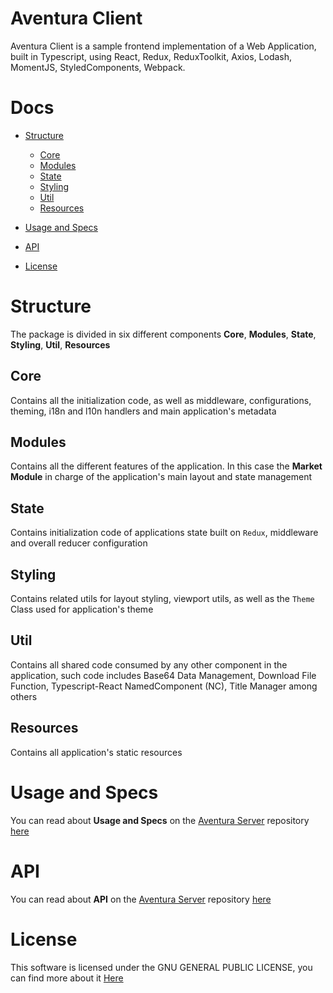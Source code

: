 # Aventura Client

Aventura Client is a sample frontend implementation of a Web Application, built in Typescript, using React, Redux, ReduxToolkit, Axios, Lodash, MomentJS, StyledComponents, Webpack.


# Docs
+ [Structure](#structure)
    + [Core](#structure-core)
    + [Modules](#structure-modules)
    + [State](#structure-state)
    + [Styling](#structure-styling)
    + [Util](#structure-util)
    + [Resources](#structure-resources)
+ [Usage and Specs](#usage-and-specs)
+ [API](#api)

+ [License](#license)

# Structure
The package is divided in six different components **Core**, **Modules**, **State**, **Styling**, **Util**, **Resources**

## Core<a id="structure-core"></a>
Contains all the initialization code, as well as middleware, configurations, theming, i18n and l10n handlers and main application's metadata

## Modules<a id="structure-modules"></a>
Contains all the different features of the application. In this case the **Market Module** in charge of the application's main layout and state management

## State<a id="structure-state"></a>
Contains initialization code of applications state built on `Redux`, middleware and overall reducer configuration

## Styling<a id="structure-styling"></a>
Contains  related utils for layout styling, viewport utils, as well as the `Theme` Class used for application's theme

## Util<a id="structure-util"></a>
Contains all shared code consumed by any other component in the application, such code includes Base64 Data Management, Download File Function, Typescript-React NamedComponent (NC), Title Manager among others

## Resources<a id="structure-resources"></a>
Contains all application's static resources

# Usage and Specs
You can read about **Usage and Specs** on the [Aventura Server](https://github.com/juandavidkincaid/aventura-server) repository [here](https://github.com/juandavidkincaid/aventura-server#usage-and-specs)

# API
You can read about **API** on the [Aventura Server](https://github.com/juandavidkincaid/aventura-server) repository [here](https://github.com/juandavidkincaid/aventura-server#api)

# License

This software is licensed under the GNU GENERAL PUBLIC LICENSE, you can find more about it <a href="./LICENSE" target="_blank">Here</a>